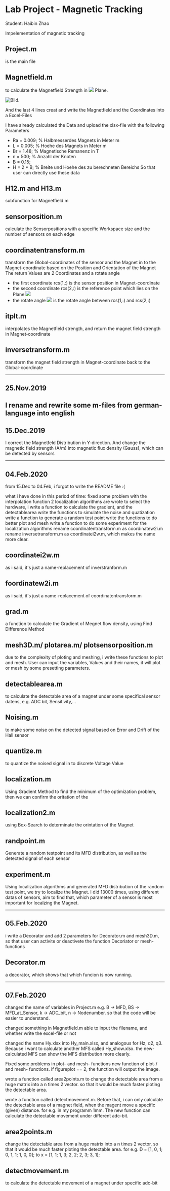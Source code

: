 # Lab Project - Magnetic Tracking

Student: Haibin Zhao

Impelementation of magnetic tracking 

## Project.m
is the main file

## Magnetfield.m
to calculate the Magnetfield Strength in ![](http://latex.codecogs.com/gif.latex?\\vec{i}_{2}-\vec{i}_{3}}) Plane.

![Bild](https://shangqinghome.files.wordpress.com/2019/11/berechneter-bereich.png).

And the last 4 lines creat and write the Magnetfield and the Coordinates into a Excel-Files

I have already calculated the Data and upload the xlsx-file with the following Parameters
* Ra = 0.009;     % Halbmesserdes Magnets in Meter m
* L = 0.005;      % Hoehe des Magnets in Meter m
* Br = 1.48;      % Magnetische Remanenz in T
* n = 500;        % Anzahl der Knoten
* B = 0.15;
* H = 2 * B;      % Breite und Hoehe des zu berechneten Bereichs
So that user can directly use these data

## H12.m and H13.m
subfunction for Magnetfield.m

## sensorposition.m
calculate the Sensorpositions with a specific Workspace size and the number of sensors on each edge

## coordinatentransform.m
transform the Global-coordinates of the sensor and the Magnet in to the Magnet-coordinate based on the Position and Orientation of the Magnet
The return Values are 2 Coordinates and a rotate angle
* the first coordinate rcs(1,:) is the sensor position in Magnet-coordinate
* the second coordinate rcs(2,:) is the reference point which lies on the Plane ![](http://latex.codecogs.com/gif.latex?\\vec{i}_{2}-\vec{i}_{3}})
* the rotate angle ![](http://latex.codecogs.com/gif.latex?\\theta_{k}) is the rotate angle between rcs(1,:) and rcs(2,:)

## itplt.m
interpolates the Magnetfield strength, and return the magnet field strength in Magnet-coordinate

## inversetransform.m
transform the magnet field strength in Magnet-coordinate back to the Global-coordinate

-------------------------------------------------------------------------------------------------------------------------
## 25.Nov.2019
I rename and rewrite some m-files from german-language into english
-------------------------------------------------------------------------------------------------------------------------
## 15.Dec.2019
I correct the Magnetfeld Distribution in Y-direction. And change the magnetic field strength (A/m) into magnetic flux density (Gauss), which can be detected by sensors

--------------------------------------------------------------------------------------------------------------------------
## 04.Feb.2020
from 15.Dec to 04.Feb, i forgot to write the README file :(

what i have done in this period of time:
fixed some problem with the interpolation function
2 localization algorithms are wrote
to select the hardware, i write a function to calculate the gradient, and the detectablearea
write the functions to simulate the noise and quatization
write a function to generate a random test point
write the functions to do better plot and mesh
write a function to do some experiment for the localization algorithms
rename coordinatentransform.m as coordinatew2i.m
rename inversetransform.m as coordinatei2w.m, which makes the name more clear.

## coordinatei2w.m
as i said, it's just a name-replacement of inverstranform.m

## foordinatew2i.m
as i said, it's just a name-replacement of coordinatentransform.m

## grad.m
a function to calculate the Gradient of Megnet flow density, using Find Difference Method

## mesh3D.m/ plotarea.m/ plotsensorposition.m
due to the complexity of ploting and meshing, i write these functions to plot and mesh. User can input the variables, Values and their names, it will plot or mesh by some presetting parameters.

## detectablearea.m
to calculate the detectable area of a magnet under some specifical sensor datens, e.g. ADC bit, Sensitivity,...

## Noising.m
to make some noise on the detected signal based on Error and Drift of the Hall sensor

## quantize.m
to quantize the noised signal in to discrete Voltage Value

## localization.m
Using Gradient Method to find the minimum of the optimization problem, then we can confirm the oritation of the 

## localization2.m
using Box-Search to determinate the orintation of the Magnet

## randpoint.m
Generate a random testpoint and its MFD distribution, as well as the detected signal of each sensor

## experiment.m
Using localization algorithms and generated MFD distribution of the random test point, we try to localize the Magnet.
I did 13000 times, using different datas of sensors, aim to find that, which parameter of a sensor is most important for localzing the Magnet.

---------------------------------------------------------------------------------------------------------------------------
## 05.Feb.2020
i write a Decorator and add 2 parameters for Decorator.m and mesh3D.m, so that user can activite or deactivete the function Decoriator or mesh-functions

## Decorator.m
a decorator, which shows that which funcion is now running.

___________________________________________________________________________________________________________________________

## 07.Feb.2020
changed the name of variables in Project.m
e.g. B -> MFD, BS -> MFD_at_Sensor,  k -> ADC_bit, n -> Nodenumber. so that the code will be easier to understand.

changed something in Magnetfield.m
  able to input the filename, and whether write the excel-file or not

changed the name Hy.xlsx into Hy_main.xlsx, and analogous for Hz, q2, q3. Because i want to calculate another MFS called Hy_show.xlsx. the new-calculated MFS can show the MFS distribution more clearly.

Fixed some problems in plot- and mesh- functions
new function of plot-/ and mesh- functions. if figureplot == 2, the function will output the image.

wrote a function called area2points.m to change the detectable area from a huge matrix into a n times 2 vector. so that it would be much faster ploting the detectable area.

wrote a function called detectmovement.m. Before that, i can only calculate the detectable area of a magnet field, when the magent move a specific (given) distance. for e.g. in my programm 1mm. The new function can calculate the detectable movement under different adc-bit.



## area2points.m
change the detectable area from a huge matrix into a n times 2 vector. so that it would be much faster ploting the detectable area.
for e.g. 
D = [1, 0, 1;
     0, 1, 1;
     1, 0, 0];
to
x = [1, 1;
     1, 3;
     2, 2;
     2, 3;
     3, 1];

## detectmovement.m
to calculate the detectable movement of a magnet under specific adc-bit




